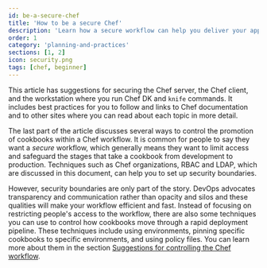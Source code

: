 ```yaml
---
id: be-a-secure-chef
title: 'How to be a secure Chef'
description: 'Learn how a secure workflow can help you deliver your applications and services securely without losing speed.'
order: 1
category: 'planning-and-practices'
sections: [1, 2]
icon: security.png
tags: [chef, beginner]
---
```

This article has suggestions for securing the Chef server, the Chef client, and the workstation where you run Chef DK and `knife` commands. It includes best practices for you to follow and links to Chef documentation and to other sites where you can read about each topic in more detail.

The last part of the article discusses several ways to control the promotion of cookbooks within a Chef workflow.  It is common for people to say they want a _secure_ workflow, which generally means they want to limit access and safeguard the stages that take a cookbook from development to production. Techniques such as Chef organizations, RBAC and LDAP, which are discussed in this document, can help you to set up security boundaries.

However, security boundaries are only part of the story. DevOps advocates transparency and communication rather than opacity and silos and these qualities will make your workflow efficient and fast. Instead of focusing on restricting people's access to the workflow, there are also some techniques you can use to control how cookbooks move through a rapid deployment pipeline. These techniques include using environments, pinning specific cookbooks to specific environments, and using policy files. You can learn more about them in the section [Suggestions for controlling the Chef workflow](#suggestionsforcontrollingthechefworkflow).
